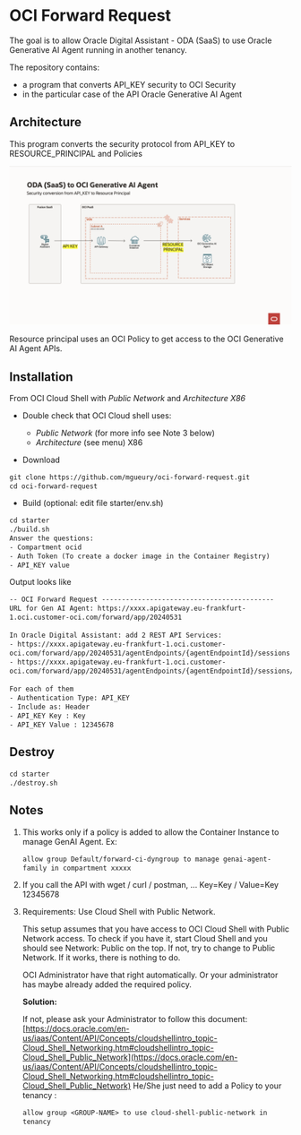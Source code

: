 # OCI Forward Request

The goal is to allow Oracle Digital Assistant - ODA (SaaS) to use Oracle Generative AI Agent running in another tenancy. 

The repository contains:
- a program that converts API_KEY security to OCI Security
- in the particular case of the API Oracle Generative AI Agent

## Architecture

This program converts the security protocol from API_KEY to RESOURCE_PRINCIPAL and Policies

![Architecture ODA-GENAIAGENT](architecture.png)

Resource principal uses an OCI Policy to get access to the OCI Generative AI Agent APIs.

## Installation
From OCI Cloud Shell with *Public Network* and *Architecture X86*

- Double check that OCI Cloud shell uses:
    - *Public Network* (for more info see Note 3 below)
    - *Architecture* (see menu) X86 

- Download
```
git clone https://github.com/mgueury/oci-forward-request.git
cd oci-forward-request
```
- Build (optional: edit file starter/env.sh)
```
cd starter
./build.sh
Answer the questions: 
- Compartment ocid
- Auth Token (To create a docker image in the Container Registry)
- API_KEY value
```

Output looks like
```
-- OCI Forward Request -------------------------------------------
URL for Gen AI Agent: https://xxxx.apigateway.eu-frankfurt-1.oci.customer-oci.com/forward/app/20240531

In Oracle Digital Assistant: add 2 REST API Services:
- https://xxxx.apigateway.eu-frankfurt-1.oci.customer-oci.com/forward/app/20240531/agentEndpoints/{agentEndpointId}/sessions
- https://xxxx.apigateway.eu-frankfurt-1.oci.customer-oci.com/forward/app/20240531/agentEndpoints/{agentEndpointId}/sessions/{sessionId}/actions/execute

For each of them
- Authentication Type: API_KEY
- Include as: Header
- API_KEY Key : Key
- API_KEY Value : 12345678
```

## Destroy

```
cd starter
./destroy.sh
```

## Notes

1. This works only if a policy is added to allow the Container Instance to manage GenAI Agent. Ex:
   ```
   allow group Default/forward-ci-dyngroup to manage genai-agent-family in compartment xxxxx
   ```
3. If you call the API with wget / curl / postman, ... Key=Key / Value=Key 12345678
4. Requirements: Use Cloud Shell with Public Network.
   
    This setup assumes that you have access to OCI Cloud Shell with Public Network access. To check if you have it, start Cloud Shell and you should see Network: Public on the top. If not, try to change to Public Network. If it works, there is nothing to do.
   
    OCI Administrator have that right automatically. Or your administrator has maybe already added the required policy.
   
    **Solution:**
   
    If not, please ask your Administrator to follow this document:
    [https://docs.oracle.com/en-us/iaas/Content/API/Concepts/cloudshellintro_topic-Cloud_Shell_Networking.htm#cloudshellintro_topic-Cloud_Shell_Public_Network](https://docs.oracle.com/en-us/iaas/Content/API/Concepts/cloudshellintro_topic-Cloud_Shell_Networking.htm#cloudshellintro_topic-Cloud_Shell_Public_Network)
    He/She just need to add a Policy to your tenancy :
    ```
    allow group <GROUP-NAME> to use cloud-shell-public-network in tenancy
    ```
